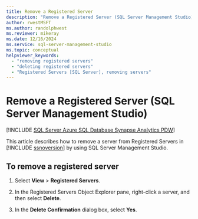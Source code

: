 ```yaml
---
title: Remove a Registered Server
description: "Remove a Registered Server (SQL Server Management Studio)"
author: rwestMSFT
ms.author: randolphwest
ms.reviewer: mikeray
ms.date: 12/16/2024
ms.service: sql-server-management-studio
ms.topic: conceptual
helpviewer_keywords:
  - "removing registered servers"
  - "deleting registered servers"
  - "Registered Servers [SQL Server], removing servers"
---
```


# Remove a Registered Server (SQL Server Management Studio)

[!INCLUDE [SQL Server Azure SQL Database Synapse Analytics PDW](../includes/applies-to-version/sql-asdb-asdbmi-asa-pdw.md)]

This article describes how to remove a server from Registered Servers in [!INCLUDE [ssnoversion](../includes/ssnoversion-md.md)] by using SQL Server Management Studio.

## To remove a registered server

1. Select **View** > **Registered Servers**.

1. In the Registered Servers Object Explorer pane, right-click a server, and then select **Delete**.

1. In the **Delete Confirmation** dialog box, select **Yes**.
